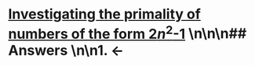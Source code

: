 # [Investigating the primality of numbers of the form 2<var>n</var><sup>2</sup>-1](https://projecteuler.net/problem=216) \n\n\n## Answers \n\n1. &larr;
